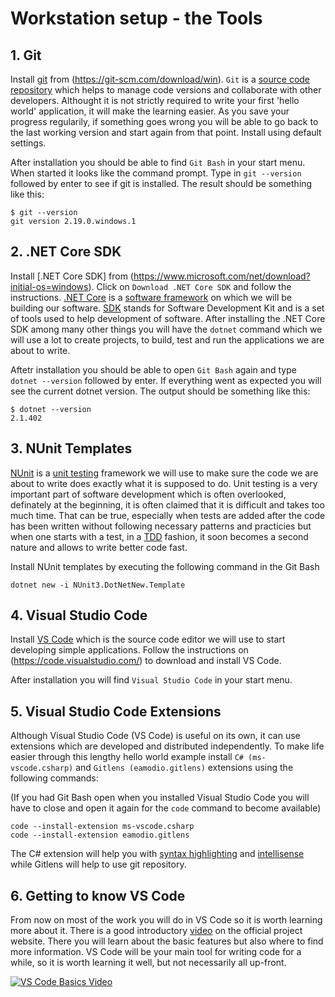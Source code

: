 # Workstation setup - the Tools

## 1. Git
Install [git](https://git-scm.com/about) from (https://git-scm.com/download/win). `Git` is a [source code repository](https://en.wikipedia.org/wiki/Version_control) which helps to manage code versions and collaborate with other developers. Althought it is not strictly required to write your first 'hello world' application, it will make the learning easier. As you save your progress regularily, if something goes wrong you will be able to go back to the last working version and start again from that point. Install using default settings. 

After installation you should be able to find `Git Bash` in your start menu. When started it looks like the command prompt.
Type in `git --version` followed by enter to see if git is installed. The result should be something like this:

```
$ git --version
git version 2.19.0.windows.1
```

## 2. .NET Core SDK 
Install [.NET Core SDK] from (https://www.microsoft.com/net/download?initial-os=windows). Click on `Download .NET Core SDK` and follow the instructions. [.NET Core](https://en.wikipedia.org/wiki/.NET_Core) is a [software framework](https://en.wikipedia.org/wiki/Software_framework) on which we will be building our software. [SDK](https://en.wikipedia.org/wiki/Software_development_kit) stands for Software Development Kit and is a set of tools used to help development of software. After installing the .NET Core SDK among many other things you will have the `dotnet` command which we will use a lot to create projects, to build, test and run the applications we are about to write. 

Aftetr installation you should be able to open `Git Bash` again and type `dotnet --version` followed by enter. If everything went as expected you will see the current dotnet version. The output should be something like this:

```
$ dotnet --version
2.1.402
```

## 3. NUnit Templates
[NUnit](https://en.wikipedia.org/wiki/NUnit) is a [unit testing](https://en.wikipedia.org/wiki/Unit_testing) framework we will use to make sure the code we are about to write does exactly what it is supposed to do. Unit testing is a very important part of software development which is often overlooked, definately at the beginning, it is often claimed that it is difficult and takes too much time. That can be true, especially when tests are added after the code has been written without following necessary patterns and practicies but when one starts with a test, in a [TDD](https://en.wikipedia.org/wiki/Test-driven_development) fashion, it soon becomes a second nature and allows to write better code fast. 

Install NUnit templates by executing the following command in the Git Bash

```
dotnet new -i NUnit3.DotNetNew.Template
```

## 4. Visual Studio Code
Install [VS Code](https://en.wikipedia.org/wiki/Visual_Studio_Code) which is the source code editor we will use to start developing simple applications.
Follow the instructions on (https://code.visualstudio.com/) to download and install VS Code. 

After installation you will find `Visual Studio Code` in your start menu. 

## 5. Visual Studio Code Extensions
Although Visual Studio Code (VS Code) is useful on its own, it can use extensions which are developed and distributed independently. To make life easier through this lengthy hello world example install `C# (ms-vscode.csharp)` and `Gitlens (eamodio.gitlens)` extensions using the following commands: 

(If you had Git Bash open when you installed Visual Studio Code you will have to close and open it again for the `code` command to become available)

```
code --install-extension ms-vscode.csharp
code --install-extension eamodio.gitlens
```

The C# extension will help you with [syntax highlighting](https://en.wikipedia.org/wiki/Syntax_highlighting) and [intellisense](https://en.wikipedia.org/wiki/Intelligent_code_completion) while Gitlens will help to use git repository. 

## 6. Getting to know VS Code 
From now on most of the work you will do in VS Code so it is worth learning more about it. There is a good introductory [video](https://code.visualstudio.com/docs/introvideos/basics) on the official project website. There you will learn about the basic features but also where to find more information. VS Code will be your main tool for writing code for a while, so it is worth learning it well, but not necessarily all up-front. 

[![VS Code Basics Video](https://img.youtube.com/vi/Sdg0ef2PpBw/0.jpg)](https://www.youtube.com/watch?v=Sdg0ef2PpBw)
